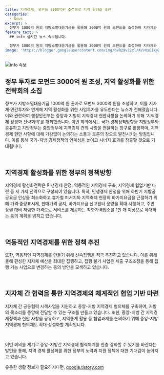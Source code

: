 ```yaml
---
title: 지역경제, 모펀드 3000억원 조성으로 지역 활성화 촉진
categories:
  - News
excerpt: >
  정부가 1000억 원의 지방소멸대응기금을 활용해 3000억 원의 모펀드를 조성하여 지자체와 민간투자와 연계하여 지역 활성화를 유도하고 있다. 이를 위해 광역계정과 정부, 산업은행 출자금 등으로 모펀드를 구성하고, 11일에는 지역경제 활성화 전략회의가 개최되었다. 이번 회의를 통해 국가 경제정책방향을 지방정부와 공유하며, 지역경제 현안에 대해 논의하고 토론할 예정이다. 지역경제 활성화전략은 민생경제 안정, 역동적인 지역경제 구축, 지역경제 협업기반 마련으로 구성되어 있으며, 이를 위해 다양한 정책과 제도를 통해 효과적인 협업체계를 구축할 예정이다.
feature_text: >
  ## info 실시간 뉴스 속보입니다.

  정부가 1000억 원의 지방소멸대응기금을 활용해 3000억 원의 모펀드를 조성하여 지자체와 민간투자와 연계하여 지역 활성화를 유도하고 있다. 이를 위해 광역계정과 정부, 산업은행 출자금 등으로 모펀드를 구성하고, 11일에는 지역경제 활성화 전략회의가 개최되었다. 이번 회의를 통해 국가 경제정책방향을 지방정부와 공유하며, 지역경제 현안에 대해 논의하고 토론할 예정이다. 지역경제 활성화전략은 민생경제 안정, 역동적인 지역경제 구축, 지역경제 협업기반 마련으로 구성되어 있으며, 이를 위해 다양한 정책과 제도를 통해 효과적인 협업체계를 구축할 예정이다.
image: 'https://blogger.googleusercontent.com/img/b/R29vZ2xl/AVvXsEixyZcFfHzMRdzZMjFBmAUKJYCLCGyLL1o632UiGVXcaFdKo_bkvkuCioo0uUKlGfBVcT3P84aROyZIXSBEx3Aw5nCQ3pTgDom1WDC4m8eifvWiAmWEEVb4x6G_l8C0QH225ldMjyaFvpxGEBGNO37VmDTDMHGhJPq73UglMfDca1-0aw/s1600/blogspot.png'
---
```


<p><img src="https://blogger.googleusercontent.com/img/b/R29vZ2xl/AVvXsEixyZcFfHzMRdzZMjFBmAUKJYCLCGyLL1o632UiGVXcaFdKo_bkvkuCioo0uUKlGfBVcT3P84aROyZIXSBEx3Aw5nCQ3pTgDom1WDC4m8eifvWiAmWEEVb4x6G_l8C0QH225ldMjyaFvpxGEBGNO37VmDTDMHGhJPq73UglMfDca1-0aw/s1600/blogspot.png" alt="info 속보" /></p>

<h2 data-ke-size="size26">정부 투자로 모펀드 3000억 원 조성, 지역 활성화를 위한 전략회의 소집</h2>

<p>정부가 지방소멸대응기금 1000억 원 출자로 모펀드 3000억 원을 조성하고, 이를 지자체·민간투자와 연계해 지역 활성화를 위한 사업투자를 유도한다는 뉴스가 전해졌습니다. 이와 관련하여 행정안전부는 중앙과 지방이 지역경제 현안사항을 논의하기 위해 '지역경제 활성화 전략회의'를 개최했습니다. 이번 회의에서는 국가 경제정책방향을 지방정부와 공유하고 지방정부는 중앙정부에 지역경제 건의 사항을 전달하는 창구로 활용하며, 지역경제 현안 사항에 대해 가감없이 논의하는 소통과 토론의 장으로 발전시키는 방침입니다. 이를 통해 국가-지방 경제정책의 연계성을 높이고 시너지 효과를 창출할 것으로 기대됩니다. </p>

<p data-ke-size="size16">&nbsp;</p>

<h2 data-ke-size="size24">지역경제 활성화를 위한 정부의 정책방향</h2>

<p>지역경제 활성화전략은 민생경제 안정, 역동적인 지역경제 구축, 지역경제 협업기반 마련 등 세 가지 전략으로 구성되어 있습니다. 특히, 민생경제 안정을 위해 하반기 지방공공요금 인상을 최소화하고 휴가철 피서지와 지역축제 현장의 바가지요금을 근절하기 위해 가격·중량표시제, 판매가격 공지, 바가지요금 신고센터 운영을 확대 시행하고, 주변 상권 대비 저렴한 가격으로 서비스를 제공하는 착한가격업소를 1만 개 이상으로 확대하는 등의 계획을 밝히고 있습니다.</p>

<p data-ke-size="size16">&nbsp;</p>

<h2 data-ke-size="size24">역동적인 지역경제를 위한 정책 추진</h2>

<p>또한, 역동적인 지역경제를 만들기 위해 신속집행을 적극 추진하고 있습니다. 이를 위해 올해 편성한 지자체 예산을 최대한 집행하고, 집행 불가 사업은 세출 구조조정을 통해 집행 가능 사업으로 변경하는 등의 방안을 모색하고 있습니다. </p>

<p data-ke-size="size16">&nbsp;</p>

<h2 data-ke-size="size24">지자체 간 협력을 통한 지역경제의 체계적인 협업 기반 마련</h2>

<p>지자체 간 공동협력 시책사업을 지원하고 중앙-지방 지역경제 협의체를 구축하여, 지방의 목소리를 중앙에 전달할 수 있는 구조를 만들고 있습니다. 또한, 중앙-지방 간 지역경제정책과 현안 사항을 공유하고, 지역통계 활용 등 협업과제를 논의하기 위해 중앙-지방 지역경제 협의체도 확대·상설화할 계획입니다. </p>

<p data-ke-size="size16">&nbsp;</p>

<p>이번 회의를 계기로 중앙-지방간 지역경제 협력체계를 한층 강화할 수 있기를 바란다는 발언을 통해, 지역 경제 활성화를 위한 정부의 노력과 지원 정책에 대한 기대감이 높아지고 있습니다.</p>
유용한 생활 정보가 필요하시다면, <a href="https://qoogle.tistory.com" rel="dofollow">qoogle.tistory.com</a>


